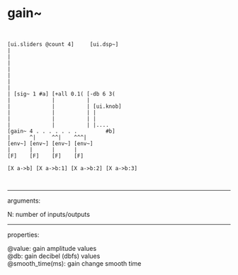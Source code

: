 # gain~

```


[ui.sliders @count 4]     [ui.dsp~]
|
|
|
|
|
|
|
| [sig~ 1 #a] [+all 0.1( [-db 6 3(
|             |          |
|             |          | [ui.knob]
|             |          | |
|             |          | |
|             |          | |....
[gain~ 4 . . . . . . .         #b]
|      ^|     ^^|    ^^^|
[env~] [env~] [env~] [env~]
|      |      |      |
[F]    [F]    [F]    [F]

[X a->b] [X a->b:1] [X a->b:2] [X a->b:3]

            
```
---
arguments:

N: number of
            inputs/outputs<br>

---
properties:

@value: gain amplitude
            values<br>
@db: gain decibel (dbfs)
            values<br>
@smooth_time(ms): gain change smooth time<br>

